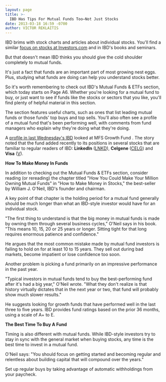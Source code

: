 ```yaml
---
layout: page
title: >-
  IBD Has Tips For Mutual Funds Too—Not Just Stocks
date: 2013-03-18 16:59 -0700
author: VICTOR REKLAITIS
---
```





IBD brims with stock charts and articles about individual stocks. You'll find a similar [focus on stocks at Investors.com](http://news.investors.com/investing.aspx) and in IBD's books and seminars.


But that doesn't mean IBD thinks you should give the cold shoulder completely to mutual funds.


It's just a fact that funds are an important part of most growing nest eggs. Plus, studying what funds are doing can help you understand stocks better.


So it's worth remembering to check out IBD's Mutual Funds & ETFs section, which today starts on Page A6. Whether you're looking for a mutual fund to buy, or just want to see if funds like the stocks or sectors that you like, you'll find plenty of helpful material in this section.


The section features useful charts, such as ones that list leading mutual funds or those funds' top buys and top sells. You'll also often see a profile of a mutual fund that's been performing well, with comments from fund managers who explain why they're doing what they're doing.


A [profile in last Wednesday's IBD](http://news.investors.com/investing-mutual-funds/031213-647727-mfs-growth-fund-relies-on-stock-picking.htm) looked at MFS Growth Fund . The story noted that the fund added recently to its positions in several stocks that are familiar to regular readers of IBD: **LinkedIn** ([LNKD](https://research.investors.com/quote.aspx?symbol=LNKD)), **Celgene** ([CELG](https://research.investors.com/quote.aspx?symbol=CELG)) and **Visa** ([V](https://research.investors.com/quote.aspx?symbol=V)).


**How To Make Money In Funds**


In addition to checking out the Mutual Funds & ETFs section, consider reading (or rereading) the chapter titled "How You Could Make Your Million Owning Mutual Funds" in "How to Make Money in Stocks," the best-seller by William J. O'Neil, IBD's founder and chairman.


A key point of that chapter is the holding period for a mutual fund generally should be much longer than what an IBD-style investor would have for an individual stock.


"The first thing to understand is that the big money in mutual funds is made by owning them through several business cycles," O'Neil says in his book. "This means 10, 15, 20 or 25 years or longer. Sitting tight for that long requires enormous patience and confidence."


He argues that the most common mistake made by mutual fund investors is failing to hold on for at least 10 to 15 years. They sell out during bad markets, become impatient or lose confidence too soon.


Another problem is picking a fund primarily on an impressive performance in the past year.


"Typical investors in mutual funds tend to buy the best-performing fund after it's had a big year," O'Neil wrote. "What they don't realize is that history virtually dictates that in the next year or two, that fund will probably show much slower results."


He suggests looking for growth funds that have performed well in the last three to five years. IBD provides fund ratings based on the prior 36 months, using a scale of A+ to E.


**The Best Time To Buy A Fund**


Timing is also different with mutual funds. While IBD-style investors try to stay in sync with the general market when buying stocks, any time is the best time to invest in a mutual fund.


O'Neil says: "You should focus on getting started and becoming regular and relentless about building capital that will compound over the years."


Set up regular buys by taking advantage of automatic withholdings from your paycheck.





